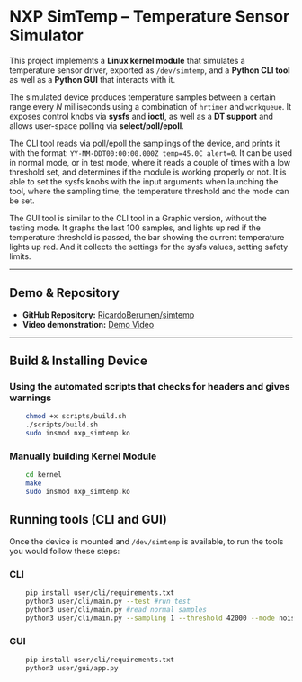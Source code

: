 # NXP SimTemp – Temperature Sensor Simulator

This project implements a **Linux kernel module** that simulates a temperature sensor driver,
exported as `/dev/simtemp`, and a **Python CLI tool** as well as a **Python GUI** that interacts with it.

The simulated device produces temperature samples between a certain range every *N* milliseconds using a
combination of `hrtimer` and `workqueue`. It exposes control knobs via **sysfs** and **ioctl**, as well as a **DT support** and allows
user-space polling via **select/poll/epoll**.

The CLI tool reads via poll/epoll the samplings of the device, and prints it with the format: `YY-MM-DDT00:00:00.000Z temp=45.0C alert=0`.
It can be used in normal mode, or in test mode, where it reads a couple of times with a low threshold set, and determines if the module is 
working properly or not.
It is able to set the sysfs knobs with the input arguments when launching the tool, where the sampling time, the temperature threshold and 
the mode can be set.

The GUI tool is similar to the CLI tool in a Graphic version, without the testing mode. It graphs the last 100 samples, and lights up red 
if the temperature threshold is passed, the bar showing the current temperature lights up red. And it collects the settings for the sysfs 
values, setting safety limits.

---

## Demo & Repository

  
- **GitHub Repository:** [RicardoBerumen/simtemp](https://github.com/RicardoBerumen/simtemp)
- **Video demonstration:** [Demo Video](https://youtu.be/FF23g-jkIHg)

---

## Build & Installing Device


### Using the automated scripts that checks for headers and gives warnings
```bash
    chmod +x scripts/build.sh
    ./scripts/build.sh
    sudo insmod nxp_simtemp.ko
```

### Manually building Kernel Module
```bash
    cd kernel
    make
    sudo insmod nxp_simtemp.ko
```

## Running tools (CLI and GUI)
Once the device is mounted and `/dev/simtemp` is available, to run the tools you would follow these steps:

### CLI
```bash
    pip install user/cli/requirements.txt
    python3 user/cli/main.py --test #run test
    python3 user/cli/main.py #read normal samples
    python3 user/cli/main.py --sampling 1 --threshold 42000 --mode noisy #change sysfs configs
```

### GUI
```bash
    pip install user/cli/requirements.txt
    python3 user/gui/app.py
```

